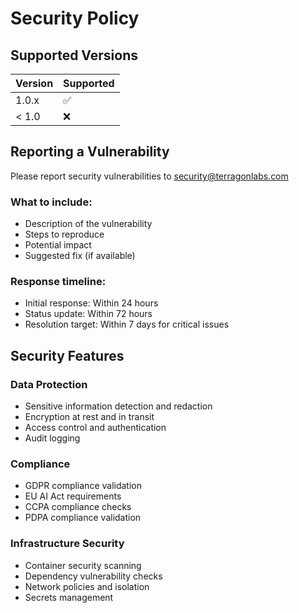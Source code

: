 # Security Policy

## Supported Versions

| Version | Supported          |
| ------- | ------------------ |
| 1.0.x   | :white_check_mark: |
| < 1.0   | :x:                |

## Reporting a Vulnerability

Please report security vulnerabilities to security@terragonlabs.com

### What to include:
- Description of the vulnerability
- Steps to reproduce
- Potential impact
- Suggested fix (if available)

### Response timeline:
- Initial response: Within 24 hours
- Status update: Within 72 hours  
- Resolution target: Within 7 days for critical issues

## Security Features

### Data Protection
- Sensitive information detection and redaction
- Encryption at rest and in transit
- Access control and authentication
- Audit logging

### Compliance
- GDPR compliance validation
- EU AI Act requirements
- CCPA compliance checks
- PDPA compliance validation

### Infrastructure Security
- Container security scanning
- Dependency vulnerability checks
- Network policies and isolation
- Secrets management
